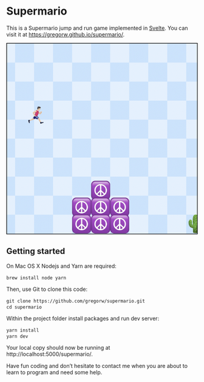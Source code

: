 # Supermario

This is a Supermario jump and run game implemented in [Svelte](https://svelte.dev). You can visit it at https://gregorw.github.io/supermario/.

![game](game.png)

## Getting started

On Mac OS X Nodejs and Yarn are required:

```
brew install node yarn
```

Then, use Git to clone this code:

```
git clone https://github.com/gregorw/supermario.git
cd supermario
```

Within the project folder install packages and run dev server:

```
yarn install
yarn dev
```

Your local copy should now be running at http://localhost:5000/supermario/.

Have fun coding and don’t hesitate to contact me when you are about to learn to program and need some help.
